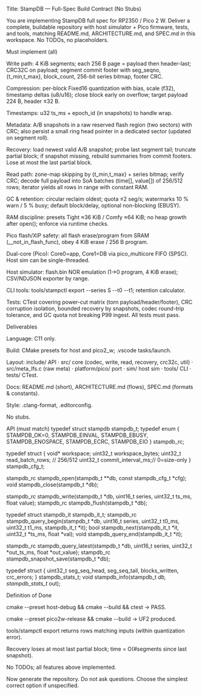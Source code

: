Title: StampDB — Full-Spec Build Contract (No Stubs)

You are implementing StampDB full spec for RP2350 / Pico 2 W. Deliver a complete, buildable repository with host simulator + Pico firmware, tests, and tools, matching README.md, ARCHITECTURE.md, and SPEC.md in this workspace. No TODOs, no placeholders.

Must implement (all)

Write path: 4 KiB segments; each 256 B page = payload then header-last; CRC32C on payload; segment commit footer with seg_seqno, {t_min,t_max}, block_count, 256-bit series bitmap, footer CRC.

Compression: per-block Fixed16 quantization with bias, scale (f32), timestamp deltas (u8/u16); close block early on overflow; target payload 224 B, header ≤32 B.

Timestamps: u32 ts_ms + epoch_id (in snapshots) to handle wrap.

Metadata: A/B snapshots in a raw reserved flash region (two sectors) with CRC; also persist a small ring head pointer in a dedicated sector (updated on segment roll).

Recovery: load newest valid A/B snapshot; probe last segment tail; truncate partial block; if snapshot missing, rebuild summaries from commit footers. Lose at most the last partial block.

Read path: zone-map skipping by {t_min,t_max} + series bitmap; verify CRC; decode full payload into SoA batches (time[], value[]) of 256/512 rows; iterator yields all rows in range with constant RAM.

GC & retention: circular reclaim oldest; quota ≤2 seg/s; watermarks 10 % warn / 5 % busy; default block/delay, optional non-blocking (EBUSY).

RAM discipline: presets Tight ≈36 KiB / Comfy ≈64 KiB; no heap growth after open(); enforce via runtime checks.

Pico flash/XIP safety: all flash erase/program from SRAM (\_\_not_in_flash_func), obey 4 KiB erase / 256 B program.

Dual-core (Pico): Core0=app, Core1=DB via pico_multicore FIFO (SPSC). Host sim can be single-threaded.

Host simulator: flash.bin NOR emulation (1→0 program, 4 KiB erase); CSV/NDJSON exporter by range.

CLI tools: tools/stampctl export --series S --t0 --t1; retention calculator.

Tests: CTest covering power-cut matrix (torn payload/header/footer), CRC corruption isolation, bounded recovery by snapshots, codec round-trip tolerance, and GC quota not breaking P99 ingest. All tests must pass.

Deliverables

Language: C11 only.

Build: CMake presets for host and pico2_w; .vscode tasks/launch.

Layout:
include/ API · src/ core (codec, write, read, recovery, crc32c, util) · src/meta_lfs.c (raw meta) · platform/pico/ port · sim/ host sim · tools/ CLI · tests/ CTest.

Docs: README.md (short), ARCHITECTURE.md (flows), SPEC.md (formats & constants).

Style: .clang-format, .editorconfig.

No stubs.

API (must match)
typedef struct stampdb stampdb_t;
typedef enum { STAMPDB_OK=0, STAMPDB_EINVAL, STAMPDB_EBUSY, STAMPDB_ENOSPACE, STAMPDB_ECRC, STAMPDB_EIO } stampdb_rc;

typedef struct {
void\* workspace; uint32_t workspace_bytes;
uint32_t read_batch_rows; // 256/512
uint32_t commit_interval_ms;// 0=size-only
} stampdb_cfg_t;

stampdb_rc stampdb_open(stampdb_t \**db, const stampdb_cfg_t *cfg);
void stampdb_close(stampdb_t \*db);

stampdb_rc stampdb_write(stampdb_t *db, uint16_t series, uint32_t ts_ms, float value);
stampdb_rc stampdb_flush(stampdb_t *db);

typedef struct stampdb_it stampdb_it_t;
stampdb_rc stampdb_query_begin(stampdb_t *db, uint16_t series, uint32_t t0_ms, uint32_t t1_ms, stampdb_it_t *it);
bool stampdb_next(stampdb_it_t *it, uint32_t *ts_ms, float *val);
void stampdb_query_end(stampdb_it_t *it);

stampdb_rc stampdb_query_latest(stampdb_t *db, uint16_t series, uint32_t *out_ts_ms, float *out_value);
stampdb_rc stampdb_snapshot_save(stampdb_t *db);

typedef struct { uint32_t seg_seq_head, seg_seq_tail, blocks_written, crc_errors; } stampdb_stats_t;
void stampdb_info(stampdb_t _db, stampdb_stats_t_ out);

Definition of Done

cmake --preset host-debug && cmake --build && ctest → PASS.

cmake --preset pico2w-release && cmake --build → UF2 produced.

tools/stampctl export returns rows matching inputs (within quantization error).

Recovery loses at most last partial block; time = O(#segments since last snapshot).

No TODOs; all features above implemented.

Now generate the repository. Do not ask questions. Choose the simplest correct option if unspecified.
